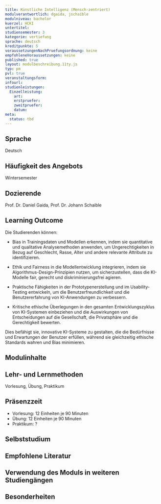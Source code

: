 ```yaml
---
title: Künstliche Intelligenz (Mensch-zentriert)
modulverantwortlich: dgaida, jschaible 
modulniveau: bachelor
kuerzel: HCKI
untertitel:
studiensemester: 3
kategorie: vertiefung
sprache: deutsch
kreditpunkte: 5
voraussetzungenNachPruefungsordnung: keine
empfohleneVoraussetzungen: keine
published: true
layout: modulbeschreibung.11ty.js
typ: pm
pvl: true
veranstaltungsform: 
infourl: 
studienleistungen:
  Einzelleistung:
    art: 
    erstpruefer: 
    zweitpruefer:
    datum: 
meta:
  status: tbd    
---
```

## Sprache
Deutsch
## Häufigkeit des Angebots
Wintersemester
## Dozierende
Prof. Dr. Daniel Gaida, Prof. Dr. Johann Schaible
## Learning Outcome

Die Studierenden können:

-	Bias in Trainingsdaten und Modellen erkennen, indem sie quantitative und qualitative Analysemethoden anwenden, um Ungerechtigkeiten in Bezug auf Geschlecht, Rasse, Alter und andere relevante Attribute zu identifizieren.

-	Ethik und Fairness in die Modellentwicklung integrieren, indem sie Algorithmus-Design-Prinzipien nutzen, um sicherzustellen, dass die KI-Modelle fair, gerecht und diskriminierungsfrei agieren.

-	Praktische Fähigkeiten in der Prototypenerstellung und im Usability-Testing entwickeln, um die Benutzerfreundlichkeit und die Benutzererfahrung von KI-Anwendungen zu verbessern.

-	Kritische ethische Überlegungen in den gesamten Entwicklungszyklus von KI-Systemen einbeziehen und die Auswirkungen von Entscheidungen auf die Gesellschaft, die Privatsphäre und die Gerechtigkeit bewerten.

Dies befähigt sie, innovative KI-Systeme zu gestalten, die die Bedürfnisse und Erwartungen der Benutzer erfüllen, während sie gleichzeitig ethische Standards wahren und Bias minimieren.

## Modulinhalte

## Lehr- und Lernmethoden
Vorlesung, Übung, Praktikum
## Präsenzzeit
- Vorlesung: 12 Einheiten je 90 Minuten
- Übung: 12 Einheiten je 90 Minuten
- Praktikum: ?
## Selbststudium

## Empfohlene Literatur

## Verwendung des Moduls in weiteren Studiengängen

## Besonderheiten
